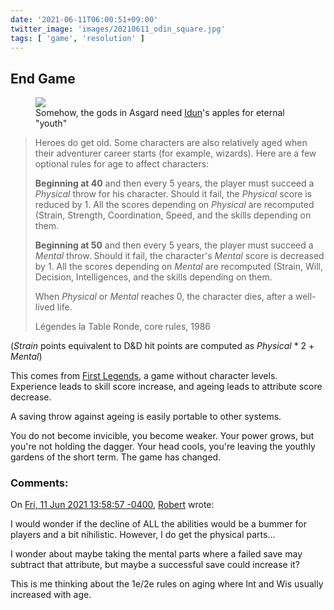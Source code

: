 ```yaml
---
date: '2021-06-11T06:00:51+09:00'
twitter_image: 'images/20210611_odin_square.jpg'
tags: [ 'game', 'resolution' ]
---
```


## End Game

<figure class="right">
<a href="https://www.johanegerkrans.com"><img src="images/20210611_odin.jpg" loading="lazy" /></a>
<figcaption>
Somehow, the gods in Asgard need <a href="https://www.johanegerkrans.com/products/idun">Idun</a>'s apples for eternal "youth"
</figcaption>
</figure>

> Heroes do get old. Some characters are also relatively aged when their adventurer career starts (for example, wizards). Here are a few optional rules for age to affect characters:
>
> **Beginning at 40** and then every 5 years, the player must succeed a _Physical_ throw for his character. Should it fail, the _Physical_ score is reduced by 1. All the scores depending on _Physical_ are recomputed (Strain, Strength, Coordination, Speed, and the skills depending on them.
>
> **Beginning at 50** and then every 5 years, the player must succeed a _Mental_ throw. Should it fail, the character's _Mental_ score is decreased by 1. All the scores depending on _Mental_ are recomputed (Strain, Will, Decision, Intelligences, and the skills depending on them.
>
> When _Physical_ or _Mental_ reaches 0, the character dies, after a well-lived life.
>
> <span class="attribution">Légendes la Table Ronde, core rules, 1986</a>

(_Strain_ points equivalent to D&D hit points are computed as _Physical_ * 2 + _Mental_)

This comes from [First Legends](20210520.html?t=Premieres_Legendes&f=ageing), a game without character levels. Experience leads to skill score increase, and ageing leads to attribute score decrease.

A saving throw against ageing is easily portable to other systems.

You do not become invicible, you become weaker. Your power grows, but you're not holding the dagger. Your head cools, you're leaving the youthly gardens of the short term. The game has changed.



<h3 class="comments" id="comments-20210611">Comments:</h3>

<div class="comment" id="comment-20210611-07b55a76-f953-a5e5-df71-e887a3318a23" data-weaver-follow="no">
On <a href="#comment-20210611-07b55a76-f953-a5e5-df71-e887a3318a23">Fri, 11 Jun 2021 13:58:57 -0400</a>, <a href="https://launchpad.net/~presgas">Robert</a> wrote:
</div>

I would wonder if the decline of ALL the abilities would be a bummer for
players and a bit nihilistic. However, I do get the physical parts...

I wonder about maybe taking the mental parts where a failed save may
subtract that attribute, but maybe a successful save could increase it?

This is me thinking about the 1e/2e rules on aging where Int and Wis
usually increased with age.


